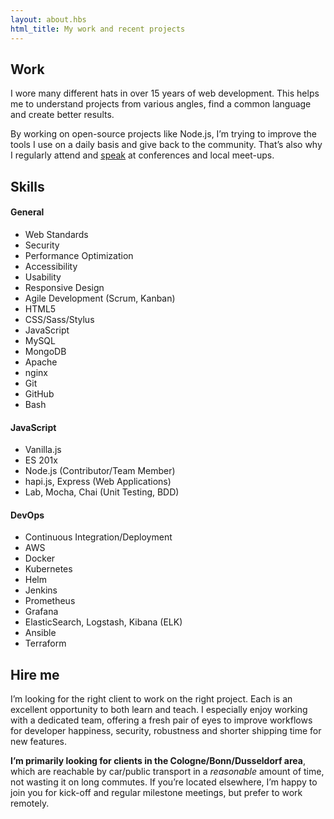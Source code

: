 ```yaml
---
layout: about.hbs
html_title: My work and recent projects
---
```


## Work

I wore many different hats in over 15 years of web development. This helps me to understand projects from various angles, find a common language and create better results.

By working on open-source projects like Node.js, I’m trying to improve the tools I use on a daily basis and give back to the community. That’s also why I regularly attend and [speak](/talks/) at conferences and local meet-ups.

## Skills

#### General
<ul class="project-techstack">
    <li>Web Standards</li>
    <li>Security</li>
    <li>Performance Optimization</li>
    <li>Accessibility</li>
    <li>Usability</li>
    <li>Responsive Design</li>
    <li>Agile Development (Scrum, Kanban)</li>
    <li>HTML5</li>
    <li>CSS/Sass/Stylus</li>
    <li>JavaScript</li>
    <li>MySQL</li>
    <li>MongoDB</li>
    <li>Apache</li>
    <li>nginx</li>
    <li>Git</li>
    <li>GitHub</li>
    <li>Bash</li>
</ul>

#### JavaScript
<ul class="project-techstack">
    <li>Vanilla.js</li>
    <li>ES 201x</li>
    <li>Node.js (Contributor/Team Member)</li>
    <li>hapi.js, Express (Web Applications)</li>
    <li>Lab, Mocha, Chai (Unit Testing, BDD)</li>
</ul>

#### DevOps
<ul class="project-techstack">
    <li>Continuous Integration/Deployment</li>
    <li title="Amazon Web Services">AWS</li>
    <li>Docker</li>
    <li>Kubernetes</li>
    <li>Helm</li>
    <li>Jenkins</li>
    <li>Prometheus</li>
    <li>Grafana</li>
    <li>ElasticSearch, Logstash, Kibana (ELK)</li>
    <li>Ansible</li>
    <li>Terraform</li>
</ul>


## Hire me

I’m looking for the right client to work on the right project. Each is an excellent opportunity to both learn and teach. I especially enjoy working with a dedicated team, offering a fresh pair of eyes to improve workflows for developer happiness, security, robustness and shorter shipping time for new features.

**I’m primarily looking for clients in the Cologne/Bonn/Dusseldorf area**, which are reachable by car/public transport in a _reasonable_ amount of time, not wasting it on long commutes. If you’re located elsewhere, I’m happy to join you for kick-off and regular milestone meetings, but prefer to work remotely.
